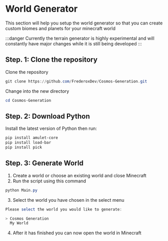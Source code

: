 # World Generator

This section will help you setup the world generator so that you can create custom biomes and planets for your minecraft world

:::danger
Currently the terrain generator is highly experimental and will constantly have major changes while it is still being developed
:::

## Step. 1: Clone the repository

Clone the repository

```powershell
git clone https://github.com/FrederoxDev/Cosmos-Generation.git
```

Change into the new directory

```powershell
cd Cosmos-Generation
```

## Step. 2: Download Python

Install the latest version of Python then run:

```powershell
pip install amulet-core
pip install load-bar
pip install pick
```

## Step. 3: Generate World

1. Create a world or choose an existing world and close Minecraft
2. Run the script using this command

```powershell
python Main.py
```

3. Select the world you have chosen in the select menu

```powershell
Please select the world you would like to generate:

> Cosmos Generation
  My World
```

4. After it has finished you can now open the world in Minecraft